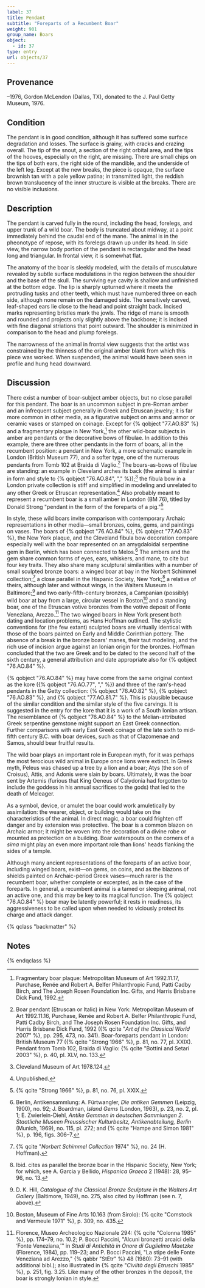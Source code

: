 ```yaml
---
label: 37
title: Pendant
subtitle: "Foreparts of a Recumbent Boar"
weight: 901
group_name: Boars
object:
  - id: 37
type: entry
url: objects/37
---
```


## Provenance

–1976, Gordon McLendon (Dallas, TX), donated to the J. Paul Getty Museum, 1976.

## Condition

The pendant is in good condition, although it has suffered some surface degradation and losses. The surface is grainy, with cracks and crazing overall. The tip of the snout, a section of the right orbital area, and the tips of the hooves, especially on the right, are missing. There are small chips on the tips of both ears, the right side of the mandible, and the underside of the left leg. Except at the new breaks, the piece is opaque, the surface brownish tan with a pale yellow patina; in transmitted light, the reddish brown translucency of the inner structure is visible at the breaks. There are no visible inclusions.

## Description

The pendant is carved fully in the round, including the head, forelegs, and upper trunk of a wild boar. The body is truncated about midway, at a point immediately behind the caudal end of the mane. The animal is in the pheonotype of repose, with its forelegs drawn up under its head. In side view, the narrow body portion of the pendant is rectangular and the head long and triangular. In frontal view, it is somewhat flat.

The anatomy of the boar is sleekly modeled, with the details of musculature revealed by subtle surface modulations in the region between the shoulder and the base of the skull. The surviving eye cavity is shallow and unfinished at the bottom edge. The lip is sharply upturned where it meets the protruding tusks and other teeth, which must have numbered three on each side, although none remain on the damaged side. The sensitively carved, leaf-shaped ears lie close to the head and point straight back. Incised marks representing bristles mark the jowls. The ridge of mane is smooth and rounded and projects only slightly above the backbone; it is incised with fine diagonal striations that point outward. The shoulder is minimized in comparison to the head and plump forelegs.

The narrowness of the animal in frontal view suggests that the artist was constrained by the thinness of the original amber blank from which this piece was worked. When suspended, the animal would have been seen in profile and hung head downward.

## Discussion

There exist a number of boar-subject amber objects, but no close parallel for this pendant. The boar is an uncommon subject in pre-Roman amber and an infrequent subject generally in Greek and Etruscan jewelry; it is far more common in other media, as a figurative subject on arms and armor or ceramic vases or stamped on coinage. Except for {% qobject "77.AO.83" %} and a fragmentary plaque in New York,[^1] the other wild-boar subjects in amber are pendants or the decorative bows of fibulae. In addition to this example, there are three other pendants in the form of boars, all in the recumbent position: a pendant in New York, a more schematic example in London (British Museum 77), and a softer type, one of the numerous pendants from Tomb 102 at Braida di Vaglio.[^2] The boars-as-bows of fibulae are standing: an example in Cleveland arches its back (the animal is similar in form and style to {% qobject "76.AO.84", "," %});[^3] the fibula bow in a London private collection is stiff and simplified in modeling and unrelated to any other Greek or Etruscan representation.[^4] Also probably meant to represent a recumbent boar is a small amber in London (BM 76), titled by Donald Strong "pendant in the form of the foreparts of a pig."[^5]

In style, these wild boars invite comparison with contemporary Archaic representations in other media—small bronzes, coins, gems, and paintings on vases. The boars of {% qobject "76.AO.84" %}, {% qobject "77.AO.83" %}, the New York plaque, and the Cleveland fibula bow decoration compare especially well with the boar represented on an amygdaloidal serpentine gem in Berlin, which has been connected to Melos.[^6] The ambers and the gem share common forms of eyes, ears, whiskers, and mane, to cite but four key traits. They also share many sculptural similarities with a number of small sculpted bronze boars: a winged boar at bay in the Norbert Schimmel collection;[^7] a close parallel in the Hispanic Society, New York;[^8] a relative of theirs, although later and without wings, in the Walters Museum in Baltimore;[^9] and two early-fifth-century bronzes, a Campanian (possibly) wild boar at bay from a large, circular vessel in Boston[^10] and a standing boar, one of the Etruscan votive bronzes from the votive deposit of Fonte Veneziana, Arezzo.[^11] The two winged boars in New York present both dating and location problems, as Hans Hoffman outlined. The stylistic conventions for (the few extant) sculpted boars are virtually identical with those of the boars painted on Early and Middle Corinthian pottery. The absence of a break in the bronze boars' manes, their taut modeling, and the rich use of incision argue against an Ionian origin for the bronzes. Hoffman concluded that the two are Greek and to be dated to the second half of the sixth century, a general attribution and date appropriate also for {% qobject "76.AO.84" %}.

{% qobject "76.AO.84" %} may have come from the same original context as the kore ({% qobject "76.AO.77", "," %}) and three of the ram's-head pendants in the Getty collection: {% qobject "76.AO.82" %}, {% qobject "76.AO.83" %}, and {% qobject "77.AO.81.7" %}. This is plausible because of the similar condition and the similar style of the five carvings. It is suggested in the entry for the kore that it is a work of a South Ionian artisan. The resemblance of {% qobject "76.AO.84" %} to the Melian-attributed Greek serpentine gemstone might support an East Greek connection. Further comparisons with early East Greek coinage of the late sixth to mid-fifth century B.C. with boar devices, such as that of Clazomenae and Samos, should bear fruitful results.

The wild boar plays an important role in European myth, for it was perhaps the most ferocious wild animal in Europe once lions were extinct. In Greek myth, Peleus was chased up a tree by a lion and a boar; Atys (the son of Croisus), Attis, and Adonis were slain by boars. Ultimately, it was the boar sent by Artemis (furious that King Oeneus of Calydonia had forgotten to include the goddess in his annual sacrifices to the gods) that led to the death of Meleager.

As a symbol, device, or amulet the boar could work amuletically by assimilation: the wearer, object, or building would take on the characteristics of the animal. In direct magic, a boar could frighten off danger and by extension was protective. The boar is a common blazon on Archaic armor; it might be woven into the decoration of a divine robe or mounted as protection on a building. Boar waterspouts on the corners of a *sima* might play an even more important role than lions' heads flanking the sides of a temple.

Although many ancient representations of the foreparts of an active boar, including winged boars, exist—on gems, on coins, and as the blazons of shields painted on Archaic-period Greek vases—much rarer is the recumbent boar, whether complete or excerpted, as in the case of the foreparts. In general, a recumbent animal is a tamed or sleeping animal, not an active one, and this may be key to its magical function. The {% qobject "76.AO.84" %} boar may be latently powerful; it rests in readiness, its aggressiveness to be called upon when needed to viciously protect its charge and attack danger.

{% qclass "backmatter" %}
## Notes
{% endqclass %}

[^1]: Fragmentary boar plaque: Metropolitan Museum of Art 1992.11.17, Purchase, Renée and Robert A. Belfer Philanthropic Fund, Patti Cadby Birch, and The Joseph Rosen Foundation Inc. Gifts, and Harris Brisbane Dick Fund, 1992.

[^2]: Boar pendant (Etruscan or Italic) in New York: Metropolitan Museum of Art 1992.11.16, Purchase, Renée and Robert A. Belfer Philanthropic Fund, Patti Cadby Birch, and The Joseph Rosen Foundation Inc. Gifts, and Harris Brisbane Dick Fund, 1992 ({% qcite "*Art of the Classical World* 2007" %}, pp. 295, 473, no. 341). Boar-foreparts pendant in London: British Museum 77 ({% qcite "Strong 1966" %}, p. 81, no. 77, pl. XXIX). Pendant from Tomb 102, Braida di Vaglio: {% qcite "Bottini and Setari 2003" %}, p. 40, pl. XLV, no. 133.

[^3]: Cleveland Museum of Art 1978.124.

[^4]: Unpublished.

[^5]: {% qcite "Strong 1966" %}, p. 81, no. 76, pl. XXIX.

[^6]: Berlin, Antikensammlung: A. Fürtwangler, *Die antiken Gemmen* (Leipzig, 1900), no. 92; J. Boardman, *Island Gems* (London, 1963), p. 23, no. 2, pl. 1; E. Zwierlein-Diehl, *Antike Gemmen in deutschen Sammlungen 2. Staatliche Museen Preussischer Kulturbesitz, Antikenabteilung, Berlin* (Munich, 1969), no. 115, pl. 272; and {% qcite "Hampe and Simon 1981" %}, p. 196, figs. 306–7.

[^7]: {% qcite "*Norbert Schimmel Collection* 1974" %}, no. 24 (H. Hoffman).

[^8]: Ibid. cites as parallel the bronze boar in the Hispanic Society, New York; for which, see A. Garcia y Bellido, *Hispanica Graeca* 2 (1948): 28, 95–96, no. 13.

[^9]: D. K. Hill, *Catalogue of the Classical Bronze Sculpture in the Walters Art Gallery* (Baltimore, 1949), no. 275, also cited by Hoffman (see n. 7, above).

[^10]: Boston, Museum of Fine Arts 10.163 (from Sirolo): {% qcite "Comstock and Vermeule 1971" %}, p. 309, no. 435.

[^11]: Florence, Museo Archeologico Nazionale 294: {% qcite "Colonna 1985" %}, pp. 174–79, no. 10.2; P. Bocci Paccini, "Alcuni bronzetti arcaici della ‘Fonte Veneziana,'" in *Studi di Antichità in Onore di Guglielmo Maetzke* (Florence, 1984), pp. 119–23; and P. Bocci Paccini, "La stipe delle Fonte Veneziana ad Arezzo," {% qabbr "StEtr" %} 48 (1980): 73–91 (with additional bibl.); also illustrated in {% qcite "*Civiltà degli Etruschi* 1985" %}, p. 251, fig. 3.25. Like many of the other bronzes in the deposit, the boar is strongly Ionian in style.
